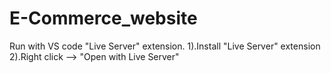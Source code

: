 # E-Commerce_website
Run with VS code "Live Server" extension.
   1).Install "Live Server" extension
   2).Right click --> "Open with Live Server"
